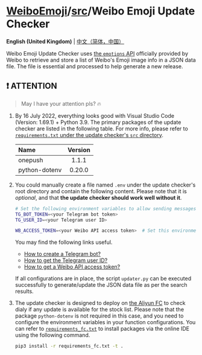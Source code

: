 # [WeiboEmoji](../../..)/[src](../)/Weibo Emoji Update Checker

**English (United Kingdom)** | [中文（简体，中国）](./README_zh-Hans-CN.md)

Weibo Emoji Update Checker uses [the `emotions` API](https://open.weibo.com/wiki/2/emotions) officially provided by Weibo to retrieve and store a list of Weibo's Emoji image info in a JSON data file. The file is essential and processed to help generate a new release.

## ❗ ATTENTION

> May I have your attention pls? 🔥

1. By 16 July 2022, everything looks good with Visual Studio Code (Version: 1.69.1) + Python 3.9. The primary packages of the update checker are listed in the following table. For more info, please refer to [`requirements.txt` under the update checker's `src` directory](./src/requirements.txt).

   | Name          | Version |
   | :------------ | :-----: |
   | onepush       |  1.1.1  |
   | python-dotenv | 0.20.0  |

2. You could manually create a file named `.env` under the update checker's root directory and contain the following content. Please note that it is _optional_, and that **the update checker should work well without it**.

   ```sh
   # Set the following environment variables to allow sending messages to your Telegram bot.
   TG_BOT_TOKEN=<your Telegram bot token>
   TG_USER_ID=<your Telegram user ID>

   WB_ACCESS_TOKEN=<your Weibo API access token>  # Set this environment variable to allow retrieving data from Weibo API.
   ```

   You may find the following links useful.

   - [How to create a Telegram bot?](https://core.telegram.org/bots#3-how-do-i-create-a-bot)
   - [How to get the Telegram user ID?](https://bigone.zendesk.com/hc/en-us/articles/360008014894-How-to-get-the-Telegram-user-ID-)
   - [How to get a Weibo API access token?](https://open.weibo.com/wiki/%E6%8E%88%E6%9D%83%E6%9C%BA%E5%88%B6)

   If all configurations are in place, the script `updater.py` can be executed successfully to generate/update the JSON data file as per the search results.

3. The update checker is designed to deploy on [the Aliyun FC](https://www.aliyun.com/product/fc) to check dialy if any update is available for the stock list. Please note that the package `python-dotenv` is not required in this case, and you need to configure the environment variables in your function configurations. You can refer to [`requirements_fc.txt`](./requirements_fc.txt) to install packages via the online IDE using the following command.

   ```sh
   pip3 install -r requirements_fc.txt -t .
   ```
